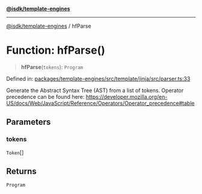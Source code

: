 [**@isdk/template-engines**](../README.md)

***

[@isdk/template-engines](../globals.md) / hfParse

# Function: hfParse()

> **hfParse**(`tokens`): `Program`

Defined in: [packages/template-engines/src/template/jinja/src/parser.ts:33](https://github.com/isdk/template-engines.js/blob/cb1445972f4290df93d1730f7569a7c44b07e85e/src/template/jinja/src/parser.ts#L33)

Generate the Abstract Syntax Tree (AST) from a list of tokens.
Operator precedence can be found here: https://developer.mozilla.org/en-US/docs/Web/JavaScript/Reference/Operators/Operator_precedence#table

## Parameters

### tokens

`Token`[]

## Returns

`Program`
